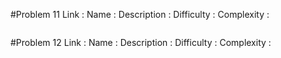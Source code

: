 #Problem 11
Link : 
Name : 
Description : 
Difficulty : 
Complexity : 
```java

```

#Problem 12
Link : 
Name : 
Description : 
Difficulty : 
Complexity : 
```java

```
